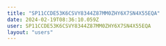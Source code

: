 ```yaml
---
title: "SP11CCDE53K6CSVY8344Z87MM0ZHY6X7SN4X55EQA"
date: 2024-02-19T08:36:10.059Z
user: SP11CCDE53K6CSVY8344Z87MM0ZHY6X7SN4X55EQA
layout: "users"
---
```

    